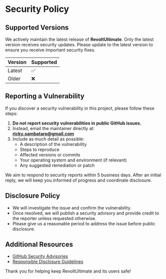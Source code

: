 # Security Policy

## Supported Versions

We actively maintain the latest release of **RevoltUltimate**. Only the latest version receives security updates. Please update to the latest version to ensure you receive important security fixes.

| Version     | Supported          |
| ----------- | ----------------- |
| Latest      | :white_check_mark: |
| Older       | :x:               |

## Reporting a Vulnerability

If you discover a security vulnerability in this project, please follow these steps:

1. **Do not report security vulnerabilities in public GitHub issues.**
2. Instead, email the maintainer directly at:  
   **ricky.sambataro@gmail.com**
3. Include as much detail as possible:
   - A description of the vulnerability
   - Steps to reproduce
   - Affected versions or commits
   - Your operating system and environment (if relevant)
   - Any suggested remediation or patch

We aim to respond to security reports within 5 business days. After an initial reply, we will keep you informed of progress and coordinate disclosure.

## Disclosure Policy

- We will investigate the issue and confirm the vulnerability.
- Once resolved, we will publish a security advisory and provide credit to the reporter unless requested otherwise.
- Please give us a reasonable period to address the issue before public disclosure.

## Additional Resources

- [GitHub Security Advisories](https://docs.github.com/en/code-security/security-advisories)
- [Responsible Disclosure Guidelines](https://responsibledisclosure.com/)

Thank you for helping keep RevoltUltimate and its users safe!
